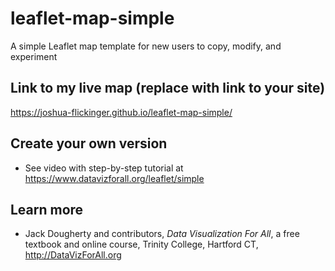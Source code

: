 # leaflet-map-simple
A simple Leaflet map template for new users to copy, modify, and experiment

## Link to my live map (replace with link to your site)

https://joshua-flickinger.github.io/leaflet-map-simple/

## Create your own version
- See video with step-by-step tutorial at https://www.datavizforall.org/leaflet/simple

## Learn more
- Jack Dougherty and contributors, *Data Visualization For All*, a free textbook and online course, Trinity College, Hartford CT, http://DataVizForAll.org
